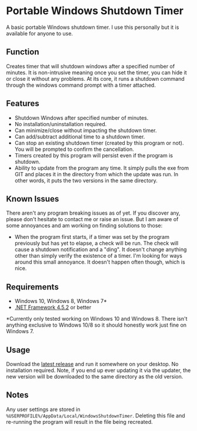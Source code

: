 # Portable Windows Shutdown Timer
A basic portable Windows shutdown timer. I use this personally but it is available for anyone to use. 

## Function

Creates timer that will shutdown windows after a specified number of minutes. It is non-intrusive meaning once you set the timer, you can hide it or close it without any problems. At its core, it runs a shutdown command through the windows command prompt with a timer attached.

## Features

* Shutdown Windows after specified number of minutes.
* No installation/uninstallation required.
* Can minimize/close without impacting the shutdown timer.
* Can add/subtract additional time to a shutdown timer.
* Can stop an existing shutdown timer (created by this program or not). You will be prompted to confirm the cancellation.
* Timers created by this program will persist even if the program is shutdown.
* Ability to update from the program any time. It simply pulls the exe from GIT and places it in the directory from which the update was run. In other words, it puts the two versions in the same directory.

## Known Issues

There aren't any program breaking issues as of yet. If you discover any, please don't hesitate to contact me or raise an issue. But I am aware of some annoyances and am working on finding solutions to those:

* When the program first starts, if a timer was set by the program previously but has yet to elapse, a check will be run. The check will cause a shutdown notification and a "ding". It doesn't change anything other than simply verify the existence of a timer. I'm looking for ways around this small annoyance. It doesn't happen often though, which is nice.

## Requirements

* Windows 10, Windows 8, Windows 7*
* [.NET Framework 4.5.2](https://www.microsoft.com/en-us/download/details.aspx?id=42642) or better

\*Currently only tested working on Windows 10 and Windows 8. There isn't anything exclusive to Windows 10/8 so it should honestly work just fine on Windows 7.

## Usage

Download the [latest release](https://github.com/taylorflatt/windows-shutdown-timer/releases) and run it somewhere on your desktop. No installation required. Note, if you end up ever updating it via the updater, the new version will be downloaded to the same directory as the old version.

## Notes

Any user settings are stored in `%USERPROFILE%/AppData/Local/WindowsShutdownTimer`. Deleting this file and re-running the program will result in the file being recreated.
